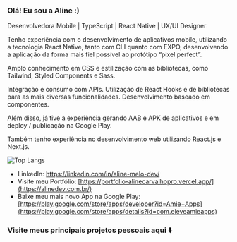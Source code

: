 ### Olá! Eu sou a Aline :)

Desenvolvedora Mobile | TypeScript | React Native | UX/UI Designer <br/>

Tenho experiência com o desenvolvimento de aplicativos mobile, utilizando a tecnologia React Native, tanto com CLI quanto com EXPO, desenvolvendo a aplicação da forma mais fiel possível ao protótipo “pixel perfect”.

Amplo conhecimento em CSS e estilização com as bibliotecas, como Tailwind, Styled Components e Sass.

Integração e consumo com APIs. Utilização de React Hooks e de bibliotecas para as mais diversas funcionalidades. Desenvolvimento baseado em componentes.

Além disso, já tive a experiência gerando AAB e APK de aplicativos e em deploy / publicação na Google Play.

Também tenho experiência no desenvolvimento web utilizando React.js e Next.js.


![Top Langs](https://github-readme-stats.vercel.app/api/top-langs/?username=alinecarvalhopro&layout=compact)

- LinkedIn: [https://linkedin.com/in/aline-melo-dev/ ](https://www.linkedin.com/in/aline-melo-dev/)
- Visite meu Portfólio: [https://portfolio-alinecarvalhopro.vercel.app/](https://alinedev.com.br/)
- Baixe meu mais novo App na Google Play: [https://play.google.com/store/apps/developer?id=Amie+Apps](https://play.google.com/store/apps/details?id=com.eleveamieapps)

### Visite meus principais projetos pessoais aqui ⬇️
